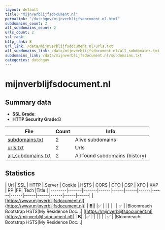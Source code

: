 ```yaml
---
layout: default
title: "mijnverblijfsdocument.nl"
permalink: "/dutchgov/mijnverblijfsdocument.nl.html"
subdomains_count: 2
all_subdomains_count: 2
urls_count: 2
ssl_rank: 
http_rank: B
url_link: /data/mijnverblijfsdocument.nl/urls.txt
all_subdomains_link: /data/mijnverblijfsdocument.nl/all_subdomains.txt
subdomains_link: /data/mijnverblijfsdocument.nl/subdomains.txt
categories: dutchgov
---
```



# mijnverblijfsdocument.nl
## Summary data


 - **SSL Grade**:
 - **HTTP Security Grade**:B


| File       | Count | Info |
|------------|-------|------|
|[subdomains.txt](/data/mijnverblijfsdocument.nl/subdomains.txt)|2|Alive subdomains|
|[urls.txt](/data/mijnverblijfsdocument.nl/urls.txt)|2|Urls|
|[all_subdomains.txt](/data/mijnverblijfsdocument.nl/all_subdomains.txt)|2|All found subdomains (history)|


## Statistics


| Url | SSL | HTTP | Server | Cookie | HSTS | CORS | CTO | CSP | XFO | XXP | RP |FP| Tech |Title |
|--------|-------|-------|------|------|------|------|------|------|------|------|------|------|------|
|[https://www.mijnverblijfsdocument.nl](https://www.mijnverblijfsdocument.nl)| | **B**|| |:white_check_mark: | | | | | | :white_check_mark: | |Bloomreach Bootstrap HSTS|My Residence Doc...|
|[https://mijnverblijfsdocument.nl](https://mijnverblijfsdocument.nl)| | **B**|| |:white_check_mark: | | | | | | :white_check_mark: | |Bloomreach Bootstrap HSTS|My Residence Doc...|